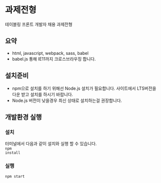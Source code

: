 # 과제전형
테이블링 프론트 개발자 채용 과제전형

## 요약
- html, javascript, webpack, sass, babel
- babel.js 통해 IE11까지 크로스브라우징 합니다. 

## 설치준비
- npm으로 설치를 하기 위해선 Node.js 설치가 필요합니다. 사이트에서 LTS버전을 다운 받고 설치를 하시기 바랍니다.
- Node.js 버전이 낮을경우 최신 상태로 설치하는걸 권장합니다.

## 개발환경 실행
### 설치
터미널에서 다음과 같이 설치와 실행 할 수 있습니다. <br/>
<code>npm install</code>

### 실행
<code>npm start</code>
